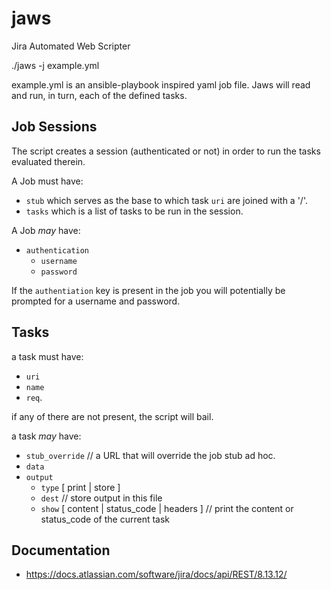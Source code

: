# jaws
Jira Automated Web Scripter

./jaws -j example.yml

example.yml is an ansible-playbook inspired yaml job file. Jaws will read and run, in turn, each of the defined tasks.

## Job Sessions

The script creates a session (authenticated or not) in order to run the tasks evaluated therein.

A Job must have:
* `stub` which serves as the base to which task `uri` are joined with a '/'.
* `tasks` which is a list of tasks to be run in the session.

A Job _may_ have:
* `authentication`
  * `username`
  * `password`

If the `authentiation` key is present in the job you will potentially be prompted for a username and password.

## Tasks

a task must have:
* `uri`
* `name`
* `req`. 

if any of there are not present, the script will bail.

a task _may_ have:
* `stub_override`  // a URL that will override the job stub ad hoc.
* `data`
* `output`
  * `type` [ print | store ]
  * `dest` // store output in this file
  * `show` [ content | status_code | headers ] // print the content or status_code of the current task
## Documentation

* https://docs.atlassian.com/software/jira/docs/api/REST/8.13.12/
